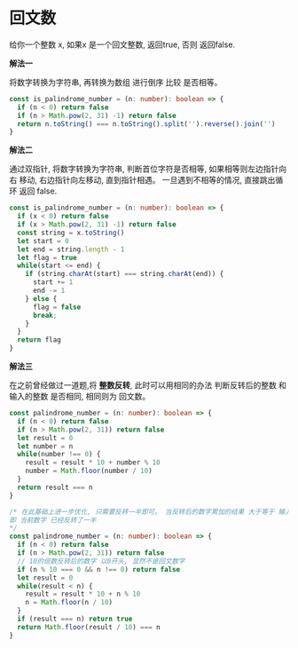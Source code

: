 # 回文数

  给你一个整数 x, 如果x 是一个回文整数, 返回true, 否则 返回false.

**解法一**

  将数字转换为字符串, 再转换为数组 进行倒序 比较 是否相等。
```ts
const is_palindrome_number = (n: number): boolean => {
  if (n < 0) return false
  if (n > Math.pow(2, 31) -1) return false
  return n.toString() === n.toString().split('').reverse().join('')
}
```

**解法二**

  通过双指针, 将数字转换为字符串, 判断首位字符是否相等, 如果相等则左边指针向右 移动, 右边指针向左移动, 直到指针相遇。 一旦遇到不相等的情况, 直接跳出循环 返回 false.

```ts
const is_palindrome_number = (n: number): boolean => {
  if (x < 0) return false
  if (x > Math.pow(2, 31) -1) return false
  const string = x.toString()
  let start = 0
  let end = string.length - 1
  let flag = true
  while(start <= end) {
    if (string.charAt(start) === string.charAt(end)) {
      start += 1
      end -= 1
    } else {
      flag = false
      break;
    }
  }
  return flag
}
```

**解法三**

  在之前曾经做过一道题,将 **整数反转**, 此时可以用相同的办法 判断反转后的整数 和 输入的整数 是否相同, 相同则为 回文数。

```ts
const palindrome_number = (n: number): boolean => {
  if (n < 0) return false
  if (n > Math.pow(2, 31)) return false
  let result = 0
  let number = n
  while(number !== 0) {
    result = result * 10 + number % 10
    number = Math.floor(number / 10)
  }
  return result === n
}

/* 在此基础上进一步优化, 只需要反转一半即可。 当反转后的数字累加的结果 大于等于 输入的数字(因为输入的数字一直在做除法)
即 当前数字 已经反转了一半
*/
const palindrome_number = (n: number): boolean => {
  if (n < 0) return false
  if (n > Math.pow(2, 31)) return false
  // 10的倍数反转后的数字 以0开头, 显然不是回文数字
  if (n % 10 === 0 && n !== 0) return false
  let result = 0
  while(result < n) {
    result = result * 10 + n % 10
    n = Math.floor(n / 10)
  }
  if (result === n) return true
  return Math.floor(result / 10) === n
}
```